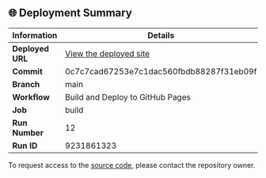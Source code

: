 ## 🌐 Deployment Summary

| Information | Details |
|-------------|---------|
| **Deployed URL** | [View the deployed site](https://First-Matter.github.io/multiplayer-test) |
| **Commit** | 0c7c7cad67253e7c1dac560fbdb88287f31eb09f |
| **Branch** | main |
| **Workflow** | Build and Deploy to GitHub Pages |
| **Job** | build |
| **Run Number** | 12 |
| **Run ID** | 9231861323 |

To request access to the [source code](https://github.com/First-Matter/playroom-hello-world), please contact the repository owner.
